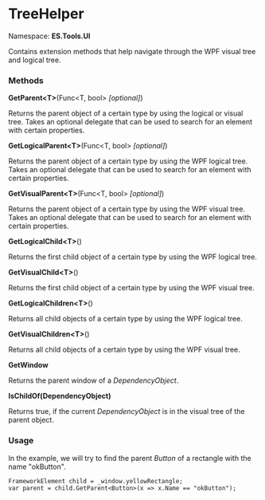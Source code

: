 # TreeHelper

Namespace: **ES.Tools.UI**

Contains extension methods that help navigate through the WPF visual tree and logical tree.

### Methods

**GetParent&lt;T&gt;**(Func<T, bool> *[optional]*)

Returns the parent object of a certain type by using the logical or visual tree. Takes an optional delegate that can be used to search for an element with certain properties.

**GetLogicalParent&lt;T&gt;**(Func<T, bool> *[optional]*)

Returns the parent object of a certain type by using the WPF logical tree. Takes an optional delegate that can be used to search for an element with certain properties.

**GetVisualParent&lt;T&gt;**(Func<T, bool> *[optional]*)

Returns the parent object of a certain type by using the WPF visual tree. Takes an optional delegate that can be used to search for an element with certain properties.

**GetLogicalChild&lt;T&gt;**()

Returns the first child object of a certain type by using the WPF logical tree.

**GetVisualChild&lt;T&gt;**()

Returns the first child object of a certain type by using the WPF visual tree.

**GetLogicalChildren&lt;T&gt;**()

Returns all child objects of a certain type by using the WPF logical tree.

**GetVisualChildren&lt;T&gt;**()

Returns all child objects of a certain type by using the WPF visual tree.

**GetWindow**

Returns the parent window of a *DependencyObject*.

**IsChildOf(DependencyObject)**

Returns true, if the current *DependencyObject* is in the visual tree of the parent object.

### Usage

In the example, we will try to find the parent *Button* of a rectangle with the name "okButton".

```CSharp
FrameworkElement child = _window.yellowRectangle;
var parent = child.GetParent<Button>(x => x.Name == "okButton");
```